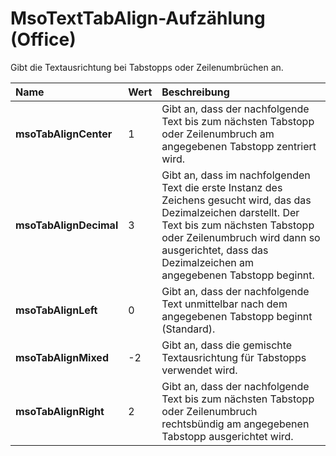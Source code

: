 
# MsoTextTabAlign-Aufzählung (Office)

Gibt die Textausrichtung bei Tabstopps oder Zeilenumbrüchen an.



|**Name**|**Wert**|**Beschreibung**|
|:-----|:-----|:-----|
|**msoTabAlignCenter**|1|Gibt an, dass der nachfolgende Text bis zum nächsten Tabstopp oder Zeilenumbruch am angegebenen Tabstopp zentriert wird.|
|**msoTabAlignDecimal**|3|Gibt an, dass im nachfolgenden Text die erste Instanz des Zeichens gesucht wird, das das Dezimalzeichen darstellt. Der Text bis zum nächsten Tabstopp oder Zeilenumbruch wird dann so ausgerichtet, dass das Dezimalzeichen am angegebenen Tabstopp beginnt.|
|**msoTabAlignLeft**|0|Gibt an, dass der nachfolgende Text unmittelbar nach dem angegebenen Tabstopp beginnt (Standard).|
|**msoTabAlignMixed**|-2|Gibt an, dass die gemischte Textausrichtung für Tabstopps verwendet wird.|
|**msoTabAlignRight**|2|Gibt an, dass der nachfolgende Text bis zum nächsten Tabstopp oder Zeilenumbruch rechtsbündig am angegebenen Tabstopp ausgerichtet wird.|
